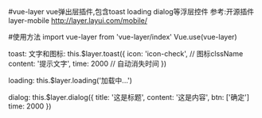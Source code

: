 #vue-layer
vue弹出层插件,包含toast loading dialog等浮层控件
参考:开源插件layer-mobile http://layer.layui.com/mobile/

#使用方法
import vue-layer from 'vue-layer/index'
Vue.use(vue-layer)

toast:
文字和图标:
this.$layer.toast({
  icon: 'icon-check', // 图标clssName
  content: '提示文字',
  time: 2000 // 自动消失时间
})

loading: 
this.$layer.loading('加载中...')

dialog:
this.$layer.dialog({
  title: '这是标题',
  content: '这是内容',
  btn: ['确定']
  time: 2000
})
